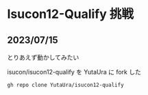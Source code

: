 # Isucon12-Qualify 挑戦

## 2023/07/15

とりあえず動かしてみたい

isucon/isucon12-qualify を YutaUra に fork した

```bash
gh repo clone YutaUra/isucon12-qualify
```
